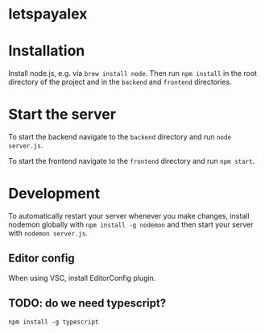 # letspayalex

# Installation
Install node.js, e.g. via `brew install node`. Then run `npm install` in the root directory of the project and in the `backend` and `frontend` directories.

# Start the server
To start the backend navigate to the `backend` directory and run `node server.js`.

To start the frontend navigate to the `frontend` directory and run `npm start`.

# Development
To automatically restart your server whenever you make changes, install nodemon globally with `npm install -g nodemon` and then start your server with `nodemon server.js`.

## Editor config
When using VSC, install EditorConfig plugin.

## TODO: do we need typescript?
`npm install -g typescript`


